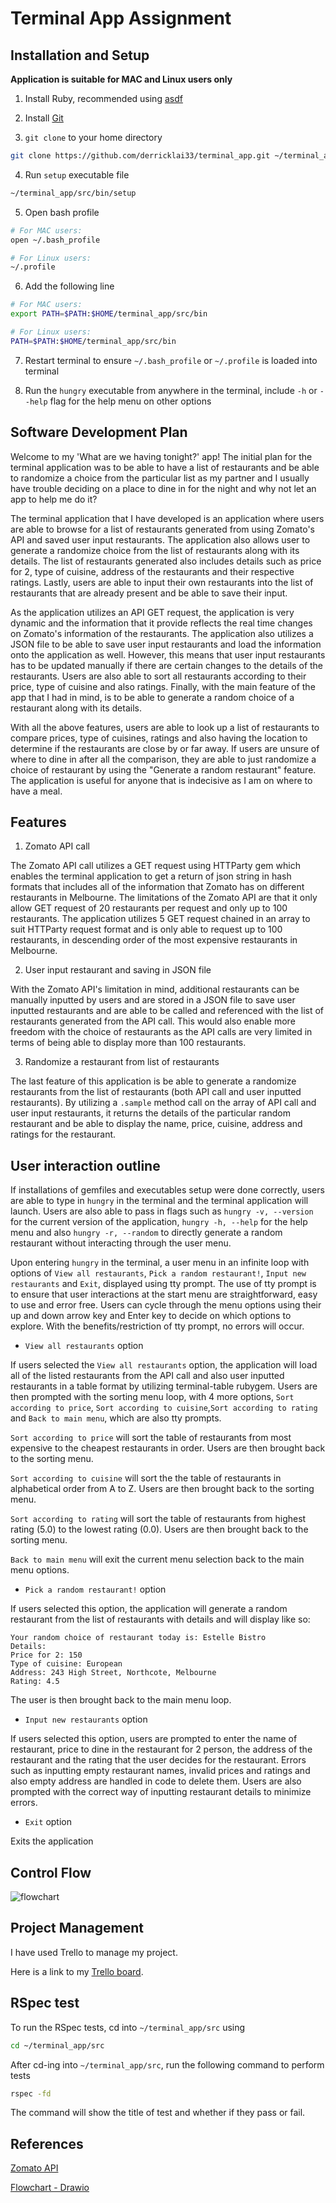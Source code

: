 # Terminal App Assignment

## Installation and Setup

**Application is suitable for MAC and Linux users only**

1. Install Ruby, recommended using [asdf](https://asdf-vm.com/)

2. Install [Git](https://git-scm.com/downloads)

3. `git clone` to your home directory

```bash
git clone https://github.com/derricklai33/terminal_app.git ~/terminal_app
```

4. Run `setup` executable file

```bash
~/terminal_app/src/bin/setup
```

5. Open bash profile

```bash
# For MAC users:
open ~/.bash_profile
```

```bash
# For Linux users:
~/.profile
```

6. Add the following line

```bash
# For MAC users:
export PATH=$PATH:$HOME/terminal_app/src/bin
```

```bash
# For Linux users:
PATH=$PATH:$HOME/terminal_app/src/bin
```

7. Restart terminal to ensure `~/.bash_profile` or `~/.profile` is loaded into terminal

8. Run the `hungry` executable from anywhere in the terminal, include `-h` or `--help` flag for the help menu on other options

## Software Development Plan

Welcome to my 'What are we having tonight?' app! The initial plan for the terminal application was to be able to have a list of restaurants and be able to randomize a choice from the particular list as my partner and I usually have trouble deciding on a place to dine in for the night and why not let an app to help me do it?

The terminal application that I have developed is an application where users are able to browse for a list of restaurants generated from using Zomato's API and saved user input restaurants. The application also allows user to generate a randomize choice from the list of restaurants along with its details. The list of restaurants generated also includes details such as price for 2, type of cuisine, address of the restaurants and their respective ratings. Lastly, users are able to input their own restaurants into the list of restaurants that are already present and be able to save their input.

As the application utilizes an API GET request, the application is very dynamic and the information that it provide reflects the real time changes on Zomato's information of the restaurants. The application also utilizes a JSON file to be able to save user input restaurants and load the information onto the application as well. However, this means that user input restaurants has to be updated manually if there are certain changes to the details of the restaurants. Users are also able to sort all restaurants according to their price, type of cuisine and also ratings. Finally, with the main feature of the app that I had in mind, is to be able to generate a random choice of a restaurant along with its details. 

With all the above features, users are able to look up a list of restaurants to compare prices, type of cuisines, ratings and also having the location to determine if the restaurants are close by or far away. If users are unsure of where to dine in after all the comparison, they are able to just randomize a choice of restaurant by using the "Generate a random restaurant" feature. The application is useful for anyone that is indecisive as I am on where to have a meal.

## Features

1. Zomato API call

The Zomato API call utilizes a GET request using HTTParty gem which enables the terminal application to get a return of json string in hash formats that includes all of the information that Zomato has on different restaurants in Melbourne. The limitations of the Zomato API are that it only allow GET request of 20 restaurants per request and only up to 100 restaurants. The application utilizes 5 GET request chained in an array to suit HTTParty request format and is only able to request up to 100 restaurants, in descending order of the most expensive restaurants in Melbourne.

2. User input restaurant and saving in JSON file

With the Zomato API's limitation in mind, additional restaurants can be manually inputted by users and are stored in a JSON file to save user inputted restaurants and are able to be called and referenced with the list of restaurants generated from the API call. This would also enable more freedom with the choice of restaurants as the API calls are very limited in terms of being able to display more than 100 restaurants.

3. Randomize a restaurant from list of restaurants

The last feature of this application is be able to generate a randomize restaurants from the list of restaurants (both API call and user inputted restaurants). By utilizing a `.sample` method call on the array of API call and user input restaurants, it returns the details of the particular random restaurant and be able to display the name, price, cuisine, address and ratings for the restaurant. 

## User interaction outline

If installations of gemfiles and executables setup were done correctly, users are able to type in `hungry` in the terminal and the terminal application will launch. Users are also able to pass in flags such as `hungry -v, --version` for the current version of the application, `hungry -h, --help` for the help menu and also `hungry -r, --random` to directly generate a random restaurant without interacting through the user menu.

Upon entering `hungry` in the terminal, a user menu in an infinite loop with options of `View all restaurants`, `Pick a random restaurant!`, `Input new restaurants` and `Exit`, displayed using tty prompt. The use of tty prompt is to ensure that user interactions at the start menu are straightforward, easy to use and error free. Users can cycle through the menu options using their up and down arrow key and Enter key to decide on which options to explore. With the benefits/restriction of tty prompt, no errors will occur.

- `View all restaurants` option

If users selected the `View all restaurants` option, the application will load all of the listed restaurants from the API call and also user inputted restaurants in a table format by utilizing terminal-table rubygem. Users are then prompted with the sorting menu loop, with 4 more options, `Sort according to price`, `Sort according to cuisine`,`Sort according to rating` and `Back to main menu`, which are also tty prompts.

`Sort according to price` will sort the table of restaurants from most expensive to the cheapest restaurants in order. Users are then brought back to the sorting menu.

`Sort according to cuisine` will sort the the table of restaurants in alphabetical order from A to Z. Users are then brought back to the sorting menu.

`Sort according to rating` will sort the table of restaurants from highest rating (5.0) to the lowest rating (0.0). Users are then brought back to the sorting menu.

`Back to main menu` will exit the current menu selection back to the main menu options. 

- `Pick a random restaurant!` option

If users selected this option, the application will generate a random restaurant from the list of restaurants with details and will display like so:

```
Your random choice of restaurant today is: Estelle Bistro
Details:
Price for 2: 150
Type of cuisine: European
Address: 243 High Street, Northcote, Melbourne
Rating: 4.5
```
The user is then brought back to the main menu loop.

- `Input new restaurants` option

If users selected this option, users are prompted to enter the name of restaurant, price to dine in the restaurant for 2 person, the address of the restaurant and the rating that the user decides for the restaurant. Errors such as inputting empty restaurant names, invalid prices and ratings and also empty address are handled in code to delete them. Users are also prompted with the correct way of inputting restaurant details to minimize errors. 

- `Exit` option

Exits the application

## Control Flow

![flowchart](docs/flowchart.jpg)

## Project Management

I have used Trello to manage my project.

Here is a link to my [Trello board](https://trello.com/b/fFHzLUYA/terminal-app).

## RSpec test

To run the RSpec tests, cd into `~/terminal_app/src` using

```bash
cd ~/terminal_app/src
```

After cd-ing into `~/terminal_app/src`, run the following command to perform tests

```bash
rspec -fd
```
The command will show the title of test and whether if they pass or fail.

## References

[Zomato API](https://developers.zomato.com/api)

[Flowchart - Drawio](draw.io)
